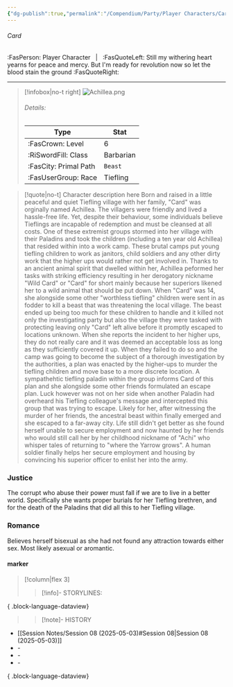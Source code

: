 ```yaml
---
{"dg-publish":true,"permalink":"/Compendium/Party/Player Characters/Card/","tags":["class/barbarian","race/tiefling",null]}
---
```



###### Card
:FasPerson: Player Character &nbsp; | &nbsp; :FasQuoteLeft: Still my withering heart yearns for peace and mercy. But I'm ready for revolution now so let the blood stain the ground :FasQuoteRight:
___
> [!infobox|no-t right]
> ![Achillea.png](/img/user/Assets/Images/Party/Achillea.png)
> ###### Details:
> | Type | Stat |
> | ---- | ---- |
> | :FasCrown: Level   | 6 |
> | :RiSwordFill: Class |  Barbarian|
> | :FasCity: Primal Path |  `Beast`|
> |  :FasUserGroup: Race |  Tiefling|

> [!quote|no-t]
> Character description here
> Born and raised in a little peaceful and quiet Tiefling village with her family, "Card" was orginally named Achillea. The villagers were friendly and lived a hassle-free life. Yet, despite their behaviour, some individuals believe Tieflings are incapable of redemption and must be cleansed at all costs. One of these extremist groups stormed into her village with their Paladins and took the children (including a ten year old Achillea) that resided within into a work camp. These brutal camps put young tiefling children to work as janitors, child soldiers  and any other dirty work that the higher ups would rather not get involved in. Thanks to an ancient animal spirit that dwelled within her,  Achillea peformed her tasks with striking efficiency resulting in her derogatory nickname "Wild Card" or "Card" for short mainly because her superiors likened her to a wild animal that should be put down. 
>When "Card" was 14, she alongside some other "worthless tiefling" children were sent in as fodder to kill a beast that was threatening the local village. The beast ended up being too much for these children to handle and it killed not only the investigating party but also the village they were tasked with protecting leaving only "Card"  left alive before it promptly escaped to locations unknown. When she reports the incident to her higher ups, they do not really care and it was deemed an acceptable loss as long as they sufficiently covered it up. When they failed to do so and the camp was going to become the subject of a thorough investigation by the authorities, a plan was enacted by the higher-ups to murder the tiefling children and move base to a more discrete location. A sympathehtic tiefling paladin within the group informs Card of this plan and she alongside some other friends formulated an escape plan. Luck however was not on her side when another Paladin had overheard his Tiefling colleague's message and intercepted this group that was trying to escape. Likely for her, after witnessing the murder of her friends, the ancestral beast within finally emerged and she escaped to a far-away city.
>Life still didn't get better as she found herself unable to secure employment and now haunted by her friends who would still call her by her childhood nickname of "Achi" who whisper tales of returning to "where the Yarrow grows". A human soldier finally helps her secure employment and housing by convincing his superior officer to enlist her into the army. 

### Justice
The corrupt who abuse their power must fall if we are to live in a better world. Specifically she wants proper burials for her Tiefling brethren, and for the death of the Paladins that did all this to her Tiefling village. 
### Romance
Believes herself bisexual as she had not found any attraction towards either sex. Most likely asexual or aromantic. 
 
#### marker
> [!column|flex 3]
>> [!info]- STORYLINES:

{ .block-language-dataview}
>>[!note]- HISTORY
- [[Session Notes/Session 08 (2025-05-03)#Session 08\|Session 08 (2025-05-03)]]
- \-
- \-
- \-

{ .block-language-dataview}